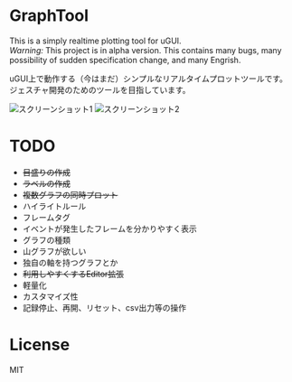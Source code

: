 # GraphTool
This is a simply realtime plotting tool for uGUI.<br />
*Warning:* This project is in alpha version. This contains many bugs, many possibility of sudden specification change, and many Engrish.

uGUI上で動作する（今はまだ）シンプルなリアルタイムプロットツールです。ジェスチャ開発のためのツールを目指しています。

![スクリーンショット1](https://github.com/sokuhatiku/GraphTool/blob/master/screenshot.gif)
![スクリーンショット2](https://github.com/sokuhatiku/GraphTool/blob/master/screenshot2.gif)

# TODO
* ~~目盛りの作成~~
 * ~~ラベルの作成~~
* ~~複数グラフの同時プロット~~
* ハイライトルール
* フレームタグ
 * イベントが発生したフレームを分かりやすく表示
* グラフの種類
 * 山グラフが欲しい
 * 独自の軸を持つグラフとか
* ~~利用しやすくするEditor拡張~~
* 軽量化
* カスタマイズ性
* 記録停止、再開、リセット、csv出力等の操作

# License
MIT
